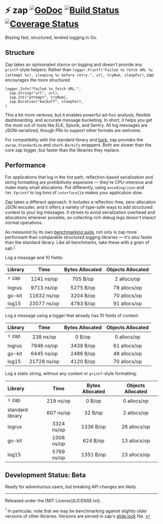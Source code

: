 # :zap: zap [![GoDoc][doc-img]][doc] [![Build Status][ci-img]][ci] [![Coverage Status][cov-img]][cov]

Blazing fast, structured, leveled logging in Go.

## Structure

Zap takes an opinionated stance on logging and doesn't provide any
`printf`-style helpers. Rather than `logger.Printf("Failed to fetch URL %s
(attempt %v), sleeping %s before retry.", url, tryNum, sleepFor)`, zap
encourages the more structured

```
logger.Info("Failed to fetch URL.",
  zap.String("url", url),
  zap.Int("attempt", tryNum),
  zap.Duration("backoff", sleepFor),
)
```

This a bit more verbose, but it enables powerful ad-hoc analysis, flexible
dashboarding, and accurate message bucketing. In short, it helps you get the
most out of tools like ELK, Splunk, and Sentry. All log messages are
JSON-serialized, though PRs to support other formats are welcome.

For compatibility with the standard library and [bark][], zap provides the
`zwrap.Standardize` and `zbark.Barkify` wrappers. Both are slower than the core
zap logger, but faster than the libraries they replace.

## Performance

For applications that log in the hot path, reflection-based serialization and
string formatting are prohibitively expensive &mdash; they're CPU-intensive and
make many small allocations. Put differently, using `encoding/json` and
`fmt.Fprintf` to log tons of `interface{}`s makes your application slow.

Zap takes a different approach. It includes a reflection-free, zero-allocation
JSON encoder, and it offers a variety of type-safe ways to add structured
context to your log messages. It strives to avoid serialization overhead and
allocations wherever possible, so collecting rich debug logs doesn't impact
normal operations.

As measured by its own [benchmarking suite][], not only is zap more
performant than comparable structured logging libraries &mdash; it's also faster
than the standard library. Like all benchmarks, take these with a grain of
salt.<sup id="anchor-versions">[1](#footnote-versions)</sup>

Log a message and 10 fields:

| Library | Time | Bytes Allocated | Objects Allocated |
| :--- | :---: | :---: | :---: |
| :zap: zap | 1241 ns/op | 705 B/op | 2 allocs/op |
| logrus | 9713 ns/op | 5275 B/op | 78 allocs/op |
| go-kit | 11632 ns/op | 3204 B/op | 70 allocs/op |
| log15 | 23077 ns/op | 4783 B/op | 91 allocs/op |

Log a message using a logger that already has 10 fields of context:

| Library | Time | Bytes Allocated | Objects Allocated |
| :--- | :---: | :---: | :---: |
| :zap: zap | 238 ns/op | 0 B/op | 0 allocs/op |
| logrus | 7946 ns/op | 3438 B/op | 61 allocs/op |
| go-kit | 6445 ns/op | 2486 B/op | 48 allocs/op |
| log15 | 21728 ns/op | 4120 B/op | 70 allocs/op |

Log a static string, without any context or `printf`-style formatting:

| Library | Time | Bytes Allocated | Objects Allocated |
| :--- | :---: | :---: | :---: |
| :zap: zap | 219 ns/op | 0 B/op | 0 allocs/op |
| standard library | 607 ns/op | 32 B/op | 2 allocs/op |
| logrus | 3324 ns/op | 1336 B/op | 26 allocs/op |
| go-kit | 1008 ns/op | 624 B/op | 13 allocs/op |
| log15 | 5769 ns/op | 1351 B/op | 23 allocs/op |

## Development Status: Beta
Ready for adventurous users, but breaking API changes are likely.

<hr>
Released under the [MIT License](LICENSE.txt).

<sup id="footnote-versions">1</sup> In particular, note that we may be
benchmarking against slightly older versions of other libraries. Versions are
pinned in zap's [glide.lock][] file. [↩](#anchor-versions)

[doc-img]: https://godoc.org/github.com/uber-common/zap?status.svg
[doc]: https://godoc.org/github.com/uber-common/zap
[ci-img]: https://travis-ci.org/uber-common/zap.svg?branch=master
[ci]: https://travis-ci.org/uber-common/zap
[cov-img]: https://coveralls.io/repos/github/uber-common/zap/badge.svg?branch=master
[cov]: https://coveralls.io/github/uber-common/zap?branch=master
[benchmarking suite]: https://github.com/uber-common/zap/tree/master/benchmarks
[glide.lock]: https://github.com/uber-common/zap/blob/master/glide.lock
[bark]: https://github.com/uber-common/bark
